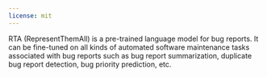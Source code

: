 ```yaml
---
license: mit
---
```


RTA (RepresentThemAll) is a pre-trained language model for bug reports. It can be fine-tuned on all kinds of automated software maintenance tasks associated with bug reports such as bug report summarization, duplicate bug report detection, bug priority prediction, etc.